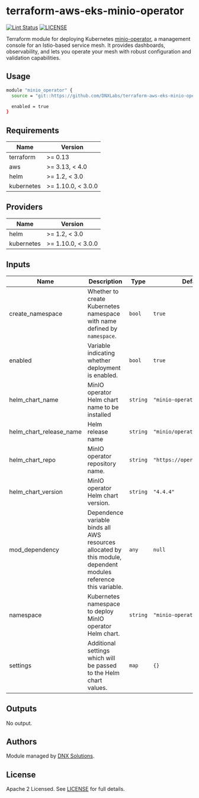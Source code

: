 # terraform-aws-eks-minio-operator

[![Lint Status](https://github.com/DNXLabs/terraform-aws-eks-minio-operator/workflows/Lint/badge.svg)](https://github.com/DNXLabs/terraform-aws-eks-minio-operator/actions)
[![LICENSE](https://img.shields.io/github/license/DNXLabs/terraform-aws-eks-minio-operator)](https://github.com/DNXLabs/terraform-aws-eks-minio-operator/blob/master/LICENSE)


Terraform module for deploying Kubernetes [minio-operator](https://min.io/), a management console for an Istio-based service mesh. It provides dashboards, observability, and lets you operate your mesh with robust configuration and validation capabilities.

## Usage

```bash
module "minio_operator" {
  source = "git::https://github.com/DNXLabs/terraform-aws-eks-minio-operator.git"

  enabled = true
}
```

<!--- BEGIN_TF_DOCS --->

## Requirements

| Name | Version |
|------|---------|
| terraform | >= 0.13 |
| aws | >= 3.13, < 4.0 |
| helm | >= 1.2, < 3.0 |
| kubernetes | >= 1.10.0, < 3.0.0 |

## Providers

| Name | Version |
|------|---------|
| helm | >= 1.2, < 3.0 |
| kubernetes | >= 1.10.0, < 3.0.0 |

## Inputs

| Name | Description | Type | Default | Required |
|------|-------------|------|---------|:--------:|
| create\_namespace | Whether to create Kubernetes namespace with name defined by `namespace`. | `bool` | `true` | no |
| enabled | Variable indicating whether deployment is enabled. | `bool` | `true` | no |
| helm\_chart\_name | MinIO operator Helm chart name to be installed | `string` | `"minio-operator"` | no |
| helm\_chart\_release\_name | Helm release name | `string` | `"minio/operator"` | no |
| helm\_chart\_repo | MinIO operator repository name. | `string` | `"https://operator.min.io/"` | no |
| helm\_chart\_version | MinIO operator Helm chart version. | `string` | `"4.4.4"` | no |
| mod\_dependency | Dependence variable binds all AWS resources allocated by this module, dependent modules reference this variable. | `any` | `null` | no |
| namespace | Kubernetes namespace to deploy MinIO operator Helm chart. | `string` | `"minio-operator"` | no |
| settings | Additional settings which will be passed to the Helm chart values. | `map` | `{}` | no |

## Outputs

No output.

<!--- END_TF_DOCS --->

## Authors

Module managed by [DNX Solutions](https://github.com/DNXLabs).

## License

Apache 2 Licensed. See [LICENSE](https://github.com/DNXLabs/terraform-aws-eks-minio-operator/blob/master/LICENSE) for full details.
